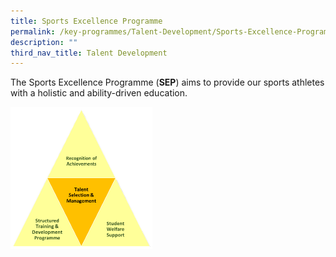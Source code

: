 ```yaml
---
title: Sports Excellence Programme
permalink: /key-programmes/Talent-Development/Sports-Excellence-Programme/
description: ""
third_nav_title: Talent Development
---
```

The Sports Excellence Programme (<b>SEP</b>) aims to provide our sports athletes with a holistic and ability-driven education.


<img src="/images/Sports%20Excellence%20Programme%201.png" style="width:45%">